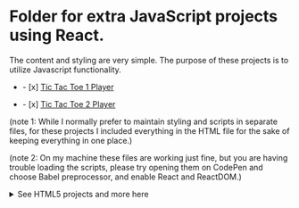 # Folder for extra JavaScript projects using React.
<div>
<p>The content and styling are very simple. The purpose of these projects is to utilize Javascript functionality.</p>
</div>


<ul><li>- [x]  <a href="https://saltyHobo.github.io/extra-js-react-projects/tic-tac-toe-one-player.html">Tic Tac Toe 1 Player</a></li></ul>
<ul><li>- [x]  <a href="https://saltyHobo.github.io/extra-js-react-projects/tic-tac-toe-two-player.html">Tic Tac Toe 2 Player</a></li></ul>



<p>(note 1: While I normally prefer to maintain styling and scripts in separate files, for these projects I included everything in the HTML file for the sake of keeping everything in one place.)</p>
<p>(note 2: On my machine these files are working just fine, but you are having trouble loading the scripts, please try opening them on CodePen and choose Babel preprocessor, and enable React and ReactDOM.)</p>


<p>
<details>
<summary>See HTML5 projects and more here</summary>
  <a href="https://github.com/SaltyHobo/SaltyHobo.github.io">SaltyHobo's Homepage</a>
</details>
  </p>
